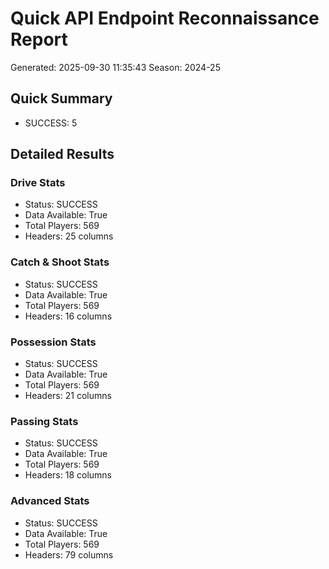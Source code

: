 # Quick API Endpoint Reconnaissance Report
Generated: 2025-09-30 11:35:43
Season: 2024-25

## Quick Summary
- SUCCESS: 5

## Detailed Results
### Drive Stats
- Status: SUCCESS
- Data Available: True
- Total Players: 569
- Headers: 25 columns

### Catch & Shoot Stats
- Status: SUCCESS
- Data Available: True
- Total Players: 569
- Headers: 16 columns

### Possession Stats
- Status: SUCCESS
- Data Available: True
- Total Players: 569
- Headers: 21 columns

### Passing Stats
- Status: SUCCESS
- Data Available: True
- Total Players: 569
- Headers: 18 columns

### Advanced Stats
- Status: SUCCESS
- Data Available: True
- Total Players: 569
- Headers: 79 columns
